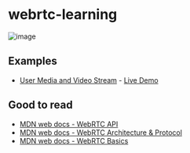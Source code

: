 # webrtc-learning

![image](https://miro.medium.com/max/600/0*iWlF5x7BVj1vh5Lu)


## Examples

- [User Media and Video Stream](https://github.com/dangen-effy/webrtc-learning/tree/master/examples/usermedia-and-videostream) - [Live Demo](https://codesandbox.io/embed/usermedia-and-videostream-l0d2h?fontsize=14)

## Good to read

- [MDN web docs - WebRTC API
](https://developer.mozilla.org/en-US/docs/Web/API/WebRTC_API)
- [MDN web docs - WebRTC Architecture & Protocol
](https://developer.mozilla.org/en-US/docs/Web/API/WebRTC_API/Protocols)
- [MDN web docs - WebRTC Basics
](https://developer.mozilla.org/en-US/docs/Web/API/WebRTC_API/Signaling_and_video_calling)

